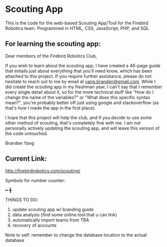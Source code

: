 # Scouting App
This is the code for the web-based Scouting App/Tool for the Firebird Robotics team. Programmed in HTML, CSS, JavaScript, PHP, and SQL

## For learning the scouting app:

Dear members of the Firebird Robotics Club,

If you wish to learn about the scouting app, I have created a 46-page guide that entails just about everything that you'll need know, which has been attached to this project. If you require further assistance, please do not hesitate to reach out to me by email at yang.branden@gmail.com. While I did create the scouting app in my freshman year, I can't say that I remember every single detail about it, so for the more technical stuff like "How do I change the name of the variables?" or "What does this specific syntax mean?", you're probably better off just using google and stackoverflow (as that's how I made the app in the first place).

I hope that this project will help the club, and if you decide to use some other method of scouting, that's completely fine with me. I am not personally actively updating the scouting app, and will leave this version of the code untouched. 

Branden Yang

## Current Link:
http://firebirdrobotics.com/scouting/

Symbols for number counter:

━ ╋

THINGS TO DO:
 1) update scouting app w/ branding guide
 2) data analysis (find some online tool that u can link)
 3) automatically import teams from TBA
 4) recovery of accounts

Note to self: remember to change the database location to the actual database
